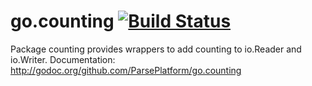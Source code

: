 go.counting [![Build Status](https://secure.travis-ci.org/ParsePlatform/go.counting.png)](http://travis-ci.org/ParsePlatform/go.counting)
===========

Package counting provides wrappers to add counting to io.Reader and io.Writer.
Documentation: http://godoc.org/github.com/ParsePlatform/go.counting
